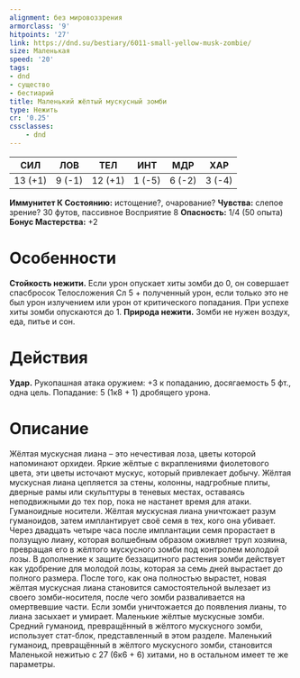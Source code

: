 ```yaml
---
alignment: без мировоззрения
armorclass: '9'
hitpoints: '27'
link: https://dnd.su/bestiary/6011-small-yellow-musk-zombie/
size: Маленькая
speed: '20'
tags:
- dnd
- существо
- бестиарий
title: Маленький жёлтый мускусный зомби
type: Нежить
cr: '0.25'
cssclasses:
    - dnd
---
```



| СИЛ | ЛОВ | ТЕЛ | ИНТ | МДР | ХАР |
|---|---|---|---|---|---|
| 13 (+1) | 9 (-1) | 12 (+1) | 1 (-5) | 6 (-2) | 3 (-4) |
**Иммунитет К Состоянию:** истощение?, очарование?
**Чувства:** слепое зрение? 30 футов, пассивное Восприятие 8
**Опасность:** 1/4 (50 опыта)
**Бонус Мастерства:** +2


# Особенности
**Стойкость нежити.** Если урон опускает хиты зомби до 0, он совершает спасбросок Телосложения Сл 5 + полученный урон, если только это не был урон излучением или урон от критического попадания. При успехе хиты зомби опускаются до 1.
**Природа нежити.** Зомби не нужен воздух, еда, питье и сон.


# Действия
**Удар.** Рукопашная атака оружием: +3 к попаданию, досягаемость 5 фт., одна цель. Попадание: 5 (1к8 + 1) дробящего урона.


# Описание
Жёлтая мускусная лиана – это нечестивая лоза, цветы которой напоминают орхидеи. Яркие жёлтые с вкраплениями фиолетового цвета, эти цветы источают мускус, который привлекает добычу. Жёлтая мускусная лиана цепляется за стены, колонны, надгробные плиты, дверные рамы или скульптуры в теневых местах, оставаясь неподвижными до тех пор, пока не настанет время для атаки. Гуманоидные носители. Жёлтая мускусная лиана уничтожает разум гуманоидов, затем имплантирует своё семя в тех, кого она убивает. Через двадцать четыре часа после имплантации семя прорастает в ползущую лиану, которая волшебным образом оживляет труп хозяина, превращая его в жёлтого мускусного зомби под контролем молодой лозы. В дополнение к защите беззащитного растения зомби действует как удобрение для молодой лозы, которая за семь дней вырастает до полного размера. После того, как она полностью вырастет, новая жёлтая мускусная лиана становится самостоятельной вылезает из своего зомби-носителя, после чего зомби разваливается на омертвевшие части. Если зомби уничтожается до появления лианы, то лиана засыхает и умирает.  Маленькие жёлтые мускусные зомби. Средний гуманоид, превращённый в жёлтого мускусного зомби, использует стат-блок, представленный в этом разделе. Маленький гуманоид, превращённый в жёлтого мускусного зомби, становится Маленькой нежитью с 27 (6к6 + 6) хитами, но в остальном имеет те же параметры.